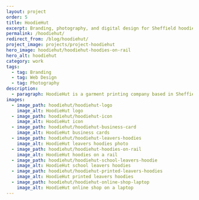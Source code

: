 ```yaml
---
layout: project
order: 5
title: HoodieHut
excerpt: Branding, photography, and digital design for Sheffield hoodie printing company, HoodieHut.
permalink: /hoodiehut/
redirect_from: /blog/hoodiehut/
project_image: projects/project-hoodiehut
hero_image: hoodiehut/hoodiehut-hoodies-on-rail
hero_alt: hoodiehut
category: work
tags:
  - tag: Branding
  - tag: Web Design
  - tag: Photography
description:
  - paragraph: HoodieHut is a garment printing company based in Sheffield. They specialise in <a class="link-body" href="https://www.hoodiehut.co.uk/ski-hoodies/">ski trip hoodies</a> and <a class="link-body" href="https://www.hoodiehut.co.uk/leavers-hoodies/">leavers hoodies</a> for schools, colleges, and universities.
images:
  - image_path: hoodiehut/hoodiehut-logo
    image_alt: HoodieHut logo
  - image_path: hoodiehut/hoodiehut-icon
    image_alt: HoodieHut icon
  - image_path: hoodiehut/hoodiehut-business-card
    image_alt: HoodieHut business cards
  - image_path: hoodiehut/hoodiehut-leavers-hoodies
    image_alt: HoodieHut leavers hoodies photo
  - image_path: hoodiehut/hoodiehut-hoodies-on-rail
    image_alt: HoodieHut hoodies on a rail
  - image_path: hoodiehut/hoodiehut-school-leavers-hoodie
    image_alt: HoodieHut school leavers hoodies
  - image_path: hoodiehut/hoodiehut-printed-leavers-hoodies
    image_alt: HoodieHut printed leavers hoodies
  - image_path: hoodiehut/hoodiehut-online-shop-laptop
    image_alt: HoodieHut online shop on a laptop
---
```

